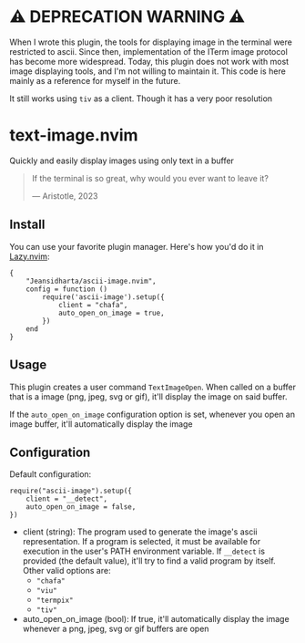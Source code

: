 # ⚠️ DEPRECATION WARNING ⚠

When I wrote this plugin, the tools for displaying image in the terminal were restricted to ascii. Since then, implementation of the ITerm image protocol has become more widespread. Today, this plugin does not work with most image displaying tools, and I'm not willing to maintain it. This code is here mainly as a reference for myself in the future.

It still works using `tiv` as a client. Though it has a very poor resolution

# text-image.nvim

Quickly and easily display images using only text in a buffer

> If the terminal is so great, why would you ever want to leave it?
>
> — Aristotle, 2023

## Install

You can use your favorite plugin manager. Here's how you'd do it in [Lazy.nvim](https://github.com/folke/lazy.nvim):

```
{
    "Jeansidharta/ascii-image.nvim",
    config = function ()
        require('ascii-image').setup({
            client = "chafa",
            auto_open_on_image = true,
        })
    end
}
```

## Usage

This plugin creates a user command `TextImageOpen`. When called on a buffer that is a image (png, jpeg, svg or gif), it'll display the image on said buffer.

If the `auto_open_on_image` configuration option is set, whenever you open an image buffer, it'll automatically display the image

## Configuration

Default configuration:

```
require("ascii-image").setup({
    client = "__detect",
    auto_open_on_image = false,
})
```

- client (string): The program used to generate the image's ascii representation. If a program is selected, it must be available for execution in the user's PATH environment variable. If `__detect` is provided (the default value), it'll try to find a valid program by itself. Other valid options are:
  - `"chafa"`
  - `"viu"`
  - `"termpix"`
  - `"tiv"`
- auto_open_on_image (bool): If true, it'll automatically display the image whenever a png, jpeg, svg or gif buffers are open
